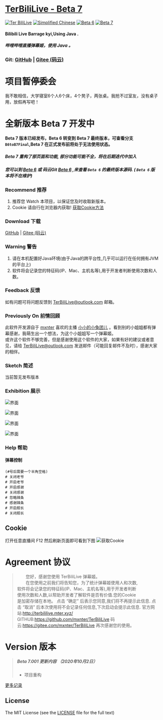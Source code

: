 # [TerBiliLive - Beta 7](http://terbililive.mter.xyz/) 
 [![Ter BiliLive](https://img.shields.io/badge/Ter-BiliLive-orange.svg)]() [![Simplified Chinese](https://img.shields.io/badge/Simplified-Chinese-ff4569.svg)]() [![Beta 6](https://img.shields.io/badge/Beta-6-ff69b4.svg)]() [![Beta 7](https://img.shields.io/badge/Beta-7-ff35b8.svg)]()

#### Bilibili Live Barrage kyi,Using Java .
##### 哔哩哔哩直播弹幕姬，使用 Java 。  



### Git: [GitHub](https://gitee.com/mxnter/TerBiliLive/tree/master/) |  [Gitee (码云)](https://gitee.com/mxnter/TerBiliLive/tree/master/)

# 项目暂停委会
我不敢相信，大学寝室6个人6个床，4个凳子，两张桌。我抢不过室友，没有桌子用，放假再写吧！

# 全新版本 Beta 7 开发中
####  Beta 7 版本已经发布，Beta 6 转变到 Beta 7 最终版本，可查看分支 `B6toB7Final`,Beta 7 在正式发布前将处于无法使用状态。
##### Beta 7 重构了部页面和功能, 部分功能可能不全，将在后期迭代中加入
##### 您可以到 [Beta 6](https://github.com/mxnter/TerBiliLive/tree/Beta6) 或 码云Git [Beta 6](https://gitee.com/mxnter/TerBiliLive/tree/Beta6/) ,来查看 `Beta 6` 的最终版本源码. ( `Beta 6` 版本将不在维护)


### Recommend 推荐
1. 推荐您 Watch 本项目，以保证您及时收取新版本。  
2. Cookie 请自行在浏览器内获取! [获取Cookie方法](#Cookie)  

### Download 下载
 [GitHub](https://raw.githubusercontent.com/mxnter/TerBiliLive/master/app/TerBiliLive.jar) |  [Gitee (码云)](https://gitee.com/mxnter/TerBiliLive/raw/master/app/TerBiliLive.jar)


### Warning 警告
1. 请在本机配置好Java环境(由于Java的跨平台性,几乎可以运行在任何拥有JVM的平台上)
2. 软件将会记录您的特征码(IP、Mac、主机名等),用于开发者判断使用次数和人数。 

### Feedback 反馈
如有问题可将问题反馈到 TerBiliLive@outlook.com 邮箱。

 
### Previously On 前情回顾
此软件开发源自于 [mxnter](https://space.bilibili.com/18169995) 喜欢的主播 [小小的小兔团儿](https://space.bilibili.com/27897180) 。看到别的小姐姐都有弹幕感谢，我萌生出一个想法，为这个小姐姐写一个弹幕姬。  
或许这个软件不够完善，但是感谢使用这个软件的大家，如果有好的建议或者意见，请给 TerBiliLive@outlook.com 发送邮件（可能回复邮件不及时），感谢大家的相伴。
 
### Sketch 简述
当前暂无发布版本

### Exhibition 展示

![界面](http://s5caqz.coding-pages.com/TerBiliLive/img/zs1.png) 

![界面](http://s5caqz.coding-pages.com/TerBiliLive/img/zs2.png)  

![界面](http://s5caqz.coding-pages.com/TerBiliLive/img/zs3.png)  


![界面](http://b.mter.xyz/img/AppImg/Beta7/b7.png)  
 


### Help 帮助

#### 弹幕控制
```
(#号后需要一个半角空格)
# 关闭老爷
# 开启老爷
# 开启感谢
# 关闭感谢
# 忽略辣条
# 感谢辣条
# 开启舰长
# 关闭舰长
```

## Cookie
打开任意直播间 F12 然后刷新页面即可看到下图
![获取Cookie](http://terbililive.mter.xyz/APP/Beta6/getcookie.png)


# Agreement 协议

>　　您好，感谢您使用 TerBiliLive 弹幕姬。  
>　　在您使用之前我们将告知您，为了统计弹幕姬使用人和次数,  
>软件将会记录您的特征码(IP、Mac、主机名等),用于开发者判断  
>使用次数和人数,以帮助开发者了解软件是否有价值.您的Cookie  
>是加密存储在本地。
>点击 “确定” 后表示您同意,我们将不再提示此信息.
>点击 “取消” 后本次使用将不会记录任何信息,下次启动会提示此信息.
>官方网站:http://terbililive.mter.xyz/
>GITHUB:https://github.com/mxnter/TerBiliLive
>码云:https://gitee.com/mxnter/TerBiliLive
>再次感谢您的使用。 




# Version 版本
>##### Beta 7.001 更新内容 （2020年10月2日）
> * 项目重构  


[更多记录](VERSION.md)


## License
The MIT License (see the [LICENSE](https://github.com/mxnter/TerBiliLive/blob/master/LICENSE) file for the full text)
